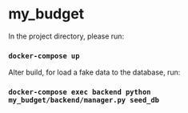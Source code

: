 # my_budget

In the project directory, please run:

### `docker-compose up`

Alter build, for load a fake data to the database, run:

### `docker-compose exec backend python my_budget/backend/manager.py seed_db`